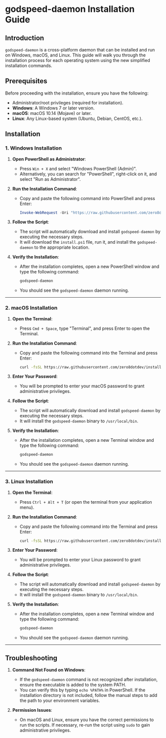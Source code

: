 
# godspeed-daemon Installation Guide

## Introduction

`godspeed-daemon` is a cross-platform daemon that can be installed and run on Windows, macOS, and Linux. This guide will walk you through the installation process for each operating system using the new simplified installation commands.

## Prerequisites

Before proceeding with the installation, ensure you have the following:
- Administrator/root privileges (required for installation).
- **Windows**: A Windows 7 or later version.
- **macOS**: macOS 10.14 (Mojave) or later.
- **Linux**: Any Linux-based system (Ubuntu, Debian, CentOS, etc.).

## Installation

### 1. Windows Installation

1. **Open PowerShell as Administrator**:
   - Press `Win + X` and select "Windows PowerShell (Admin)".
   - Alternatively, you can search for "PowerShell", right-click on it, and select "Run as Administrator".

2. **Run the Installation Command**:
   - Copy and paste the following command into PowerShell and press Enter:

     ```powershell
     Invoke-WebRequest -Uri "https://raw.githubusercontent.com/zero8dotdev/install-godspeed-daemon/main/install.ps1" -OutFile "install.ps1"; Start-Process powershell -ArgumentList "-File .\install.ps1" -Verb RunAs
     ```

3. **Follow the Script**:
   - The script will automatically download and install `godspeed-daemon` by executing the necessary steps.
   - It will download the `install.ps1` file, run it, and install the `godspeed-daemon` to the appropriate location.

4. **Verify the Installation**:
   - After the installation completes, open a new PowerShell window and type the following command:

     ```powershell
     godspeed-daemon
     ```

   - You should see the `godspeed-daemon` daemon running.

---

### 2. macOS Installation

1. **Open the Terminal**:
   - Press `Cmd + Space`, type "Terminal", and press Enter to open the Terminal.

2. **Run the Installation Command**:
   - Copy and paste the following command into the Terminal and press Enter:

     ```bash
     curl -fsSL https://raw.githubusercontent.com/zero8dotdev/install-godspeed-daemon/main/install.sh | sudo bash
     ```

3. **Enter Your Password**:
   - You will be prompted to enter your macOS password to grant administrative privileges.

4. **Follow the Script**:
   - The script will automatically download and install `godspeed-daemon` by executing the necessary steps.
   - It will install the `godspeed-daemon` binary to `/usr/local/bin`.

5. **Verify the Installation**:
   - After the installation completes, open a new Terminal window and type the following command:

     ```bash
     godspeed-daemon
     ```

   - You should see the `godspeed-daemon` daemon running.

---

### 3. Linux Installation

1. **Open the Terminal**:
   - Press `Ctrl + Alt + T` (or open the terminal from your application menu).

2. **Run the Installation Command**:
   - Copy and paste the following command into the Terminal and press Enter:

     ```bash
     curl -fsSL https://raw.githubusercontent.com/zero8dotdev/install-godspeed-daemon/main/install.sh | sudo bash
     ```

3. **Enter Your Password**:
   - You will be prompted to enter your Linux password to grant administrative privileges.

4. **Follow the Script**:
   - The script will automatically download and install `godspeed-daemon` by executing the necessary steps.
   - It will install the `godspeed-daemon` binary to `/usr/local/bin`.

5. **Verify the Installation**:
   - After the installation completes, open a new Terminal window and type the following command:

     ```bash
     godspeed-daemon
     ```

   - You should see the `godspeed-daemon` daemon running.

---

## Troubleshooting

1. **Command Not Found on Windows**:
   - If the `godspeed-daemon` command is not recognized after installation, ensure the executable is added to the system PATH.
   - You can verify this by typing `echo %PATH%` in PowerShell. If the installation directory is not included, follow the manual steps to add the path to your environment variables.

2. **Permission Issues**:
   - On macOS and Linux, ensure you have the correct permissions to run the scripts. If necessary, re-run the script using `sudo` to gain administrative privileges.
